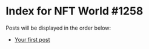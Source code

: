 # Index for NFT World #1258
Posts will be displayed in the order below:

- [Your first post](./001-first.md)

